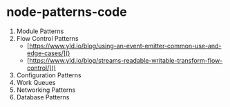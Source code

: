# node-patterns-code

1. Module Patterns
2. Flow Control Patterns
   * [https://www.yld.io/blog/using-an-event-emitter-common-use-and-edge-cases/]()
   * [https://www.yld.io/blog/streams-readable-writable-transform-flow-control/]()
3. Configuration Patterns
4. Work Queues
5. Networking Patterns
6. Database Patterns
